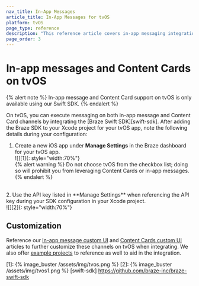 ```yaml
---
nav_title: In-App Messages
article_title: In-App Messages for tvOS
platform: tvOS
page_type: reference
description: "This reference article covers in-app messaging integration guidelines for the tvOS platform."
page_order: 3
---
```


# In-app messages and Content Cards on tvOS

{% alert note %}
In-app message and Content Card support on tvOS is only available using our Swift SDK.
{% endalert %}

On tvOS, you can execute messaging on both in-app message and Content Card channels by integrating the [Braze Swift SDK][swift-sdk]. After adding the Braze SDK to your Xcode project for your tvOS app, note the following details during your configuration:

1. Create a new iOS app under **Manage Settings** in the Braze dashboard for your tvOS app.<br>![][1]{: style="width:70%"}<br> 
{% alert warning %}
Do not choose tvOS from the checkbox list; doing so will prohibit you from leveraging Content Cards or in-app messages.
{% endalert %}
<br>
2. Use the API key listed in **Manage Settings** when referencing the API key during your SDK configuration in your Xcode project.<br>![][2]{: style="width:70%"}

## Customization

Reference our [In-app message custom UI](https://braze-inc.github.io/braze-swift-sdk/documentation/braze/in-app-message-customization) and [Content Cards custom UI](https://braze-inc.github.io/braze-swift-sdk/documentation/braze/content-cards-customization) articles to further customize these channels on tvOS when integrating. We also offer [example projects](https://github.com/braze-inc/braze-swift-sdk/tree/main/Examples) to reference as well to aid in the integration. 

[1]: {% image_buster /assets/img/tvos.png %} 
[2]: {% image_buster /assets/img/tvos1.png %} 
[swift-sdk] https://github.com/braze-inc/braze-swift-sdk
